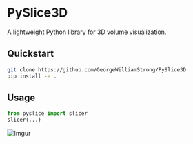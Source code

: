 # PySlice3D

A lightweight Python library for 3D volume visualization.

## Quickstart

```sh
git clone https://github.com/GeorgeWilliamStrong/PySlice3D
pip install -e .
```

## Usage
```python
from pyslice import slicer
slicer(...)
```

![Imgur](https://imgur.com/YaFCVLI)